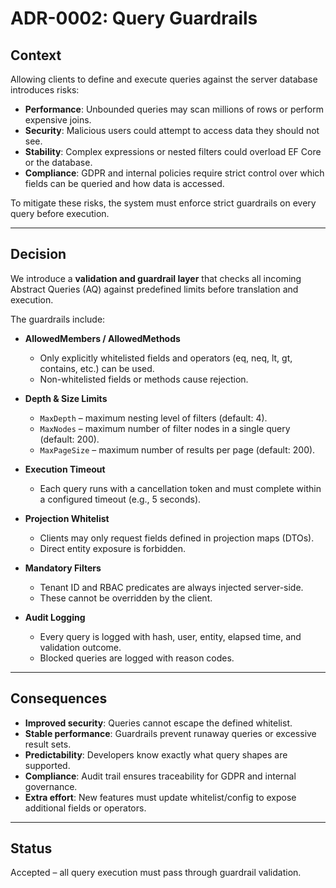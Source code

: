 # ADR-0002: Query Guardrails

## Context
Allowing clients to define and execute queries against the server database introduces risks:
- **Performance**: Unbounded queries may scan millions of rows or perform expensive joins.
- **Security**: Malicious users could attempt to access data they should not see.
- **Stability**: Complex expressions or nested filters could overload EF Core or the database.
- **Compliance**: GDPR and internal policies require strict control over which fields can be queried and how data is accessed.

To mitigate these risks, the system must enforce strict guardrails on every query before execution.

---

## Decision
We introduce a **validation and guardrail layer** that checks all incoming Abstract Queries (AQ) against predefined limits before translation and execution.  

The guardrails include:  
- **AllowedMembers / AllowedMethods**  
  - Only explicitly whitelisted fields and operators (eq, neq, lt, gt, contains, etc.) can be used.  
  - Non-whitelisted fields or methods cause rejection.  

- **Depth & Size Limits**  
  - `MaxDepth` – maximum nesting level of filters (default: 4).  
  - `MaxNodes` – maximum number of filter nodes in a single query (default: 200).  
  - `MaxPageSize` – maximum number of results per page (default: 200).  

- **Execution Timeout**  
  - Each query runs with a cancellation token and must complete within a configured timeout (e.g., 5 seconds).  

- **Projection Whitelist**  
  - Clients may only request fields defined in projection maps (DTOs).  
  - Direct entity exposure is forbidden.  

- **Mandatory Filters**  
  - Tenant ID and RBAC predicates are always injected server-side.  
  - These cannot be overridden by the client.  

- **Audit Logging**  
  - Every query is logged with hash, user, entity, elapsed time, and validation outcome.  
  - Blocked queries are logged with reason codes.  

---

## Consequences
- **Improved security**: Queries cannot escape the defined whitelist.  
- **Stable performance**: Guardrails prevent runaway queries or excessive result sets.  
- **Predictability**: Developers know exactly what query shapes are supported.  
- **Compliance**: Audit trail ensures traceability for GDPR and internal governance.  
- **Extra effort**: New features must update whitelist/config to expose additional fields or operators.  

---

## Status
Accepted – all query execution must pass through guardrail validation.
